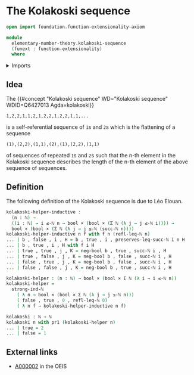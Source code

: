 # The Kolakoski sequence

```agda
open import foundation.function-extensionality-axiom

module
  elementary-number-theory.kolakoski-sequence
  (funext : function-extensionality)
  where
```

<details><summary>Imports</summary>

```agda
open import elementary-number-theory.inequality-natural-numbers funext
open import elementary-number-theory.natural-numbers
open import elementary-number-theory.strong-induction-natural-numbers funext

open import foundation.booleans funext
open import foundation.cartesian-product-types funext
open import foundation.dependent-pair-types
```

</details>

## Idea

The
{{#concept "Kolakoski sequence" WD="Kolakoski sequence" WDID=Q6427013 Agda=kolakoski}}

```text
1,2,2,1,1,2,1,2,2,1,2,2,1,1,...
```

is a self-referential sequence of `1`s and `2`s which is the flattening of a
sequence

```text
(1),(2,2),(1,1),(2),(1),(2,2),(1,1)
```

of sequences of repeated `1`s and `2`s such that the n-th element in the
Kolakoski sequence describes the length of the n-th element of the above
sequence of sequences.

## Definition

The following definition of the Kolakoski sequence is due to Léo Elouan.

```agda
kolakoski-helper-inductive :
  (n : ℕ) →
  ((i : ℕ) → i ≤-ℕ n → bool × (bool × (Σ ℕ (λ j → j ≤-ℕ i)))) →
  bool × (bool × (Σ ℕ (λ j → j ≤-ℕ (succ-ℕ n))))
kolakoski-helper-inductive n f with f n (refl-leq-ℕ n)
... | b , false , i , H = b , true , i , preserves-leq-succ-ℕ i n H
... | b , true , i , H with f i H
... | true , true , j , K = neg-bool b , true , succ-ℕ i , H
... | true , false , j , K = neg-bool b , false , succ-ℕ i , H
... | false , true , j , K = neg-bool b , false , succ-ℕ i , H
... | false , false , j , K = neg-bool b , true , succ-ℕ i , H

kolakoski-helper : (n : ℕ) → bool × (bool × Σ ℕ (λ i → i ≤-ℕ n))
kolakoski-helper =
  strong-ind-ℕ
    ( λ n → bool × (bool × Σ ℕ (λ j → j ≤-ℕ n)))
    ( false , true , 0 , refl-leq-ℕ 0)
    ( λ n f → kolakoski-helper-inductive n f)

kolakoski : ℕ → ℕ
kolakoski n with pr1 (kolakoski-helper n)
... | true = 2
... | false = 1
```

## External links

- [A000002](https://oeis.org/A000002) in the OEIS
